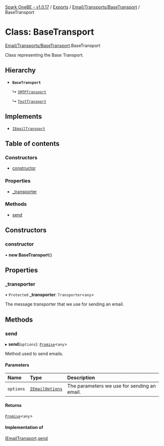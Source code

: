 [Spark OneBE - v1.0.17](../README.md) / [Exports](../modules.md) / [Email/Transports/BaseTransport](../modules/Email_Transports_BaseTransport.md) / BaseTransport

# Class: BaseTransport

[Email/Transports/BaseTransport](../modules/Email_Transports_BaseTransport.md).BaseTransport

Class representing the Base Transport.

## Hierarchy

- **`BaseTransport`**

  ↳ [`SMTPTransport`](Email_Transports_SMTPTransport.SMTPTransport.md)

  ↳ [`TestTransport`](Email_Transports_TestTransport.TestTransport.md)

## Implements

- [`IEmailTransport`](../interfaces/Email_Transports_IEmailTransport.IEmailTransport.md)

## Table of contents

### Constructors

- [constructor](Email_Transports_BaseTransport.BaseTransport.md#constructor)

### Properties

- [\_transporter](Email_Transports_BaseTransport.BaseTransport.md#_transporter)

### Methods

- [send](Email_Transports_BaseTransport.BaseTransport.md#send)

## Constructors

### constructor

• **new BaseTransport**()

## Properties

### \_transporter

• `Protected` **\_transporter**: `Transporter`<`any`\>

The message transporter that we use for sending an email.

## Methods

### send

▸ **send**(`options`): [`Promise`]( https://developer.mozilla.org/en-US/docs/Web/JavaScript/Reference/Global_Objects/Promise )<`any`\>

Method used to send emails.

#### Parameters

| Name | Type | Description |
| :------ | :------ | :------ |
| `options` | [`IEmailOptions`](../interfaces/Email_Transports_IEmailTransport.IEmailOptions.md) | The parameters we use for sending an email. |

#### Returns

[`Promise`]( https://developer.mozilla.org/en-US/docs/Web/JavaScript/Reference/Global_Objects/Promise )<`any`\>

#### Implementation of

[IEmailTransport](../interfaces/Email_Transports_IEmailTransport.IEmailTransport.md).[send](../interfaces/Email_Transports_IEmailTransport.IEmailTransport.md#send)
